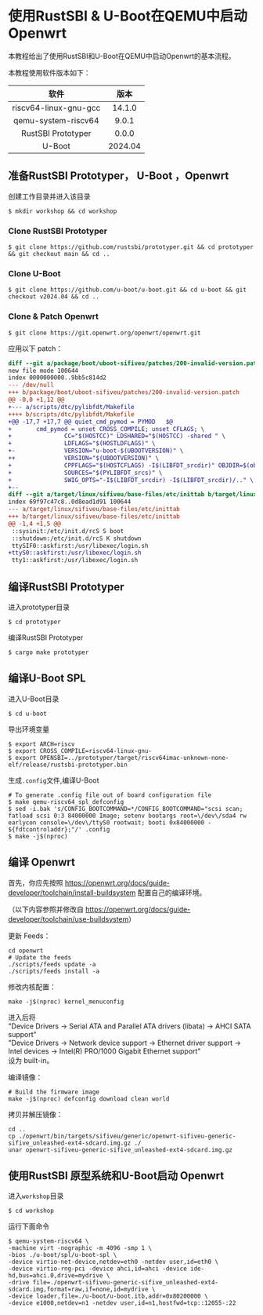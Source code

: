 # 使用RustSBI & U-Boot在QEMU中启动 Openwrt

本教程给出了使用RustSBI和U-Boot在QEMU中启动Openwrt的基本流程。

本教程使用软件版本如下：

|         软件          |  版本   |
| :-------------------: | :-----: |
| riscv64-linux-gnu-gcc | 14.1.0  |
|  qemu-system-riscv64  |  9.0.1  |
|  RustSBI Prototyper   |  0.0.0  |
|        U-Boot         | 2024.04 |

## 准备RustSBI Prototyper， U-Boot ，Openwrt
创建工作目录并进入该目录

``` shell
$ mkdir workshop && cd workshop
```

### Clone RustSBI Prototyper

``` shell
$ git clone https://github.com/rustsbi/prototyper.git && cd prototyper && git checkout main && cd ..
```

### Clone U-Boot

``` shell
$ git clone https://github.com/u-boot/u-boot.git && cd u-boot && git checkout v2024.04 && cd ..
```

### Clone & Patch Openwrt

``` shell
$ git clone https://git.openwrt.org/openwrt/openwrt.git 
```

应用以下 patch：
```patch
diff --git a/package/boot/uboot-sifiveu/patches/200-invalid-version.patch b/package/boot/uboot-sifiveu/patches/200-invalid-version.patch
new file mode 100644
index 0000000000..9bb5c814d2
--- /dev/null
+++ b/package/boot/uboot-sifiveu/patches/200-invalid-version.patch
@@ -0,0 +1,12 @@
+--- a/scripts/dtc/pylibfdt/Makefile
++++ b/scripts/dtc/pylibfdt/Makefile
+@@ -17,7 +17,7 @@ quiet_cmd_pymod = PYMOD   $@
+       cmd_pymod = unset CROSS_COMPILE; unset CFLAGS; \
+               CC="$(HOSTCC)" LDSHARED="$(HOSTCC) -shared " \
+               LDFLAGS="$(HOSTLDFLAGS)" \
+-              VERSION="u-boot-$(UBOOTVERSION)" \
++              VERSION="$(UBOOTVERSION)" \
+               CPPFLAGS="$(HOSTCFLAGS) -I$(LIBFDT_srcdir)" OBJDIR=$(obj) \
+               SOURCES="$(PYLIBFDT_srcs)" \
+               SWIG_OPTS="-I$(LIBFDT_srcdir) -I$(LIBFDT_srcdir)/.." \
+--
diff --git a/target/linux/sifiveu/base-files/etc/inittab b/target/linux/sifiveu/base-files/etc/inittab
index 69f97c47c8..0d8ead1d91 100644
--- a/target/linux/sifiveu/base-files/etc/inittab
+++ b/target/linux/sifiveu/base-files/etc/inittab
@@ -1,4 +1,5 @@
 ::sysinit:/etc/init.d/rcS S boot
 ::shutdown:/etc/init.d/rcS K shutdown
 ttySIF0::askfirst:/usr/libexec/login.sh
+ttyS0::askfirst:/usr/libexec/login.sh
 tty1::askfirst:/usr/libexec/login.sh
```

## 编译RustSBI  Prototyper

进入prototyper目录

``` shell
$ cd prototyper
```

编译RustSBI  Prototyper

``` shell
$ cargo make prototyper
```

## 编译U-Boot SPL

进入U-Boot目录

``` shell
$ cd u-boot
```

导出环境变量

``` shell
$ export ARCH=riscv
$ export CROSS_COMPILE=riscv64-linux-gnu-
$ export OPENSBI=../prototyper/target/riscv64imac-unknown-none-elf/release/rustsbi-prototyper.bin 
```

生成`.config`文件,编译U-Boot

``` shell
# To generate .config file out of board configuration file
$ make qemu-riscv64_spl_defconfig
$ sed -i.bak 's/CONFIG_BOOTCOMMAND=*/CONFIG_BOOTCOMMAND="scsi scan; fatload scsi 0:3 84000000 Image; setenv bootargs root=\/dev\/sda4 rw earlycon console=\/dev\/ttyS0 rootwait; booti 0x84000000 - ${fdtcontroladdr};"/' .config
$ make -j$(nproc)
```

## 编译 Openwrt

首先，你应先按照 <https://openwrt.org/docs/guide-developer/toolchain/install-buildsystem> 配置自己的编译环境。

（以下内容参照并修改自 <https://openwrt.org/docs/guide-developer/toolchain/use-buildsystem>）

更新 Feeds：
```shell
cd openwrt
# Update the feeds
./scripts/feeds update -a
./scripts/feeds install -a
```

修改内核配置：
```shell
make -j$(nproc) kernel_menuconfig
```

进入后将   
"Device Drivers -> Serial ATA and Parallel ATA drivers (libata) -> AHCI SATA support"   
"Device Drivers -> Network device support  -> Ethernet driver support -> Intel devices -> Intel(R) PRO/1000 Gigabit Ethernet support"  
设为 built-in。

编译镜像：
```shell
# Build the firmware image
make -j$(nproc) defconfig download clean world
```

拷贝并解压镜像：
```shell
cd ..
cp ./openwrt/bin/targets/sifiveu/generic/openwrt-sifiveu-generic-sifive_unleashed-ext4-sdcard.img.gz ./
unar openwrt-sifiveu-generic-sifive_unleashed-ext4-sdcard.img.gz
```

## 使用RustSBI 原型系统和U-Boot启动 Openwrt

进入`workshop`目录

``` shell
$ cd workshop
```

运行下面命令

``` shell
$ qemu-system-riscv64 \
-machine virt -nographic -m 4096 -smp 1 \
-bios ./u-boot/spl/u-boot-spl \
-device virtio-net-device,netdev=eth0 -netdev user,id=eth0 \
-device virtio-rng-pci -device ahci,id=ahci -device ide-hd,bus=ahci.0,drive=mydrive \
-drive file=./openwrt-sifiveu-generic-sifive_unleashed-ext4-sdcard.img,format=raw,if=none,id=mydrive \
-device loader,file=./u-boot/u-boot.itb,addr=0x80200000 \
-device e1000,netdev=n1 -netdev user,id=n1,hostfwd=tcp::12055-:22
```
